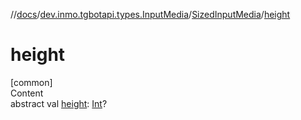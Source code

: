//[docs](../../../index.md)/[dev.inmo.tgbotapi.types.InputMedia](../index.md)/[SizedInputMedia](index.md)/[height](height.md)



# height  
[common]  
Content  
abstract val [height](height.md): [Int](https://kotlinlang.org/api/latest/jvm/stdlib/kotlin/-int/index.html)?  




